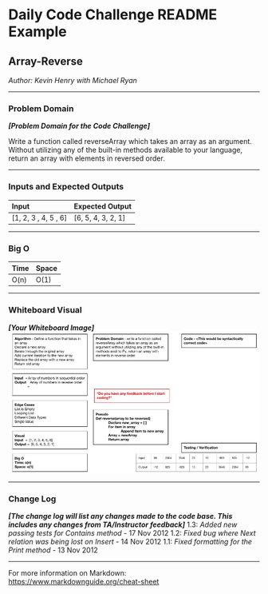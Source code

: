 # Daily Code Challenge README Example

## Array-Reverse
*Author: Kevin Henry with Michael Ryan*

---

### Problem Domain
***[Problem Domain for the Code Challenge]***

Write a function called reverseArray which takes an array as an argument. Without utilizing any of the built-in methods available to your language, return an array with elements in reversed order.

---

### Inputs and Expected Outputs

| Input | Expected Output |
| :----------- | :----------- |
| [1, 2, 3 , 4, 5 , 6] | [6, 5, 4, 3, 2, 1] |


---

### Big O


| Time | Space |
| :----------- | :----------- |
| O(n) | O(1) |


---


### Whiteboard Visual
***[Your Whiteboard Image]***
![Image 1](https://github.com/kevinhenry/data-structures-and-algorithms/blob/main/python/code_challenges/img/Whiteboard%20Challenge%20-%20Code%20Challenge%201.jpg)


---

### Change Log
***[The change log will list any changes made to the code base. This includes any changes from TA/Instructor feedback]***
1.3: *Added new passing tests for Contains method* - 17 Nov 2012
1.2: *Fixed bug where Next relation was being lost on Insert* - 14 Nov 2012
1.1: *Fixed formatting for the Print method* - 13 Nov 2012

---

For more information on Markdown: https://www.markdownguide.org/cheat-sheet
